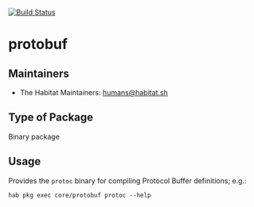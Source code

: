 [![Build Status](https://dev.azure.com/chefcorp-partnerengineering/Chef%20Base%20Plans/_apis/build/status/chef-base-plans.protobuf?branchName=master)](https://dev.azure.com/chefcorp-partnerengineering/Chef%20Base%20Plans/_build/latest?definitionId=133&branchName=master)

# protobuf

## Maintainers

* The Habitat Maintainers: <humans@habitat.sh>

## Type of Package

Binary package

## Usage

Provides the `protoc` binary for compiling Protocol Buffer definitions; e.g.:

```
hab pkg exec core/protobuf protoc --help
```
